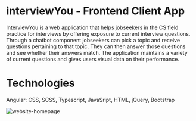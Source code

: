 # interviewYou - Frontend Client App
 
InterviewYou is a web application that helps jobseekers in the CS field practice for interviews by offering exposure to current interview questions. Through a chatbot component jobseekers can pick a topic and receive questions pertaining to that topic. They can then answer those questions and see whether their answers match. The application maintains a variety of current questions and gives users visual data on their performance. 

# Technologies
Angular: CSS, SCSS, Typescript, JavaSript, HTML, jQuery, Bootstrap

![website-homepage](https://user-images.githubusercontent.com/46202304/99701464-1dc7f900-2a5a-11eb-8c8a-9c417712c214.PNG)
